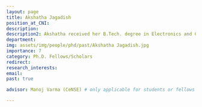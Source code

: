 ```yaml
---
layout: page
title: Akshatha Jagadish
position_at_CNI: 
description: 
description2: Akshatha received her B.Tech. degree in Electronics and Communication from PES Institute of Technology, Bangalore in 2015. She worked as Associate Software Engineer for Automotive Functional Safety at Robert Bosch Engineering and Business Solutions, India during 2015-17. She is currently a PhD student in RBCCPS where her current research area is autonomous swarm robots. Her research focusses on modelling and control of the swarm of micro-robots in Low Reynold’s number environment.
department:
img: assets/img/people/phd/past/Akshatha Jagadish.jpg
importance: 7
category: Ph.D. Fellows/Scholars
redirect: 
research_interests: 
email: 
past: true

advisor: Manoj Varma (CeNSE) # only applicable for students or fellows

---
```

